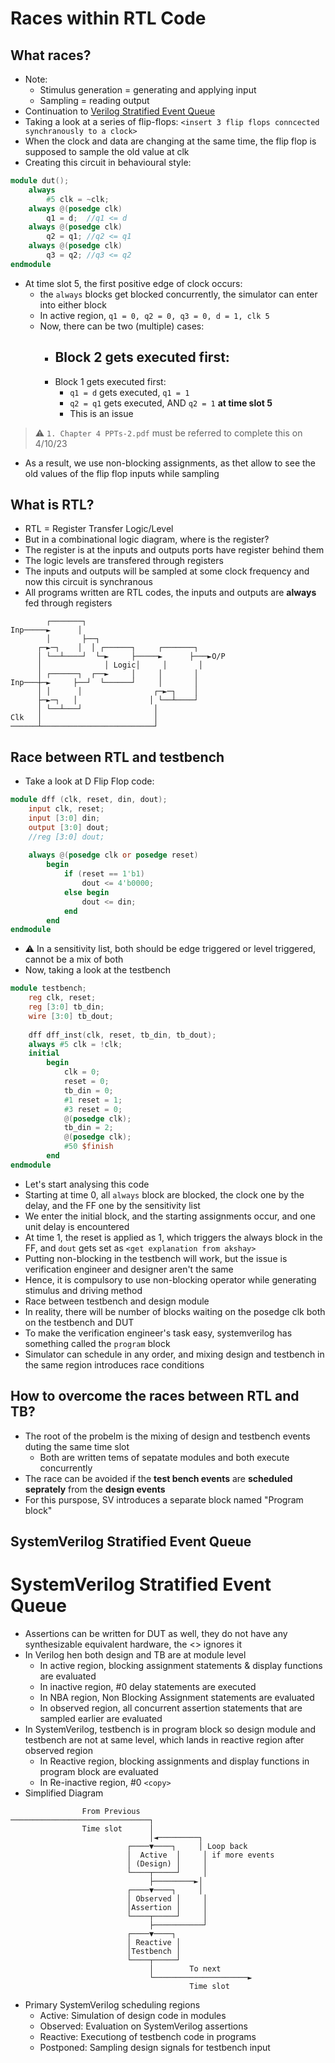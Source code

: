 # Races within RTL Code
## What races?
- Note:
	- Stimulus generation = generating and applying input
	- Sampling = reading output
- Continuation to [Verilog Stratified Event Queue]()
- Taking a look at a series of flip-flops:
`<insert 3 flip flops conncected synchranously to a clock>`
- When the clock and data are changing at the same time, the flip flop is supposed to sample the old value at clk
- Creating this circuit in behavioural style:
```verilog
module dut();
	always
		#5 clk = ~clk;
	always @(posedge clk)
		q1 = d;  //q1 <= d
	always @(posedge clk)
		q2 = q1; //q2 <= q1
	always @(posedge clk)
		q3 = q2; //q3 <= q2
endmodule
```
- At time slot 5, the first positive edge of clock occurs:
	- the `always` blocks get blocked concurrently, the simulator can enter into either block
	- In active region, `q1 = 0, q2 = 0, q3 = 0, d = 1, clk 5`
	- Now, there can be two (multiple) cases:
		- Block 2 gets executed first:
			- 
		- Block 1 gets executed first:
			- `q1 = d` gets executed, `q1 = 1`
			- `q2 = q1` gets executed, AND `q2 = 1` **at time slot 5**
			- This is an issue
> :warning: `1. Chapter 4 PPTs-2.pdf` must be referred to complete this on 4/10/23
- As a result, we use non-blocking assignments, as thet allow to see the old values of the flip flop inputs while sampling 

## What is RTL?
- RTL = Register Transfer Logic/Level
- But in a combinational logic diagram, where is the register?
- The register is at the inputs and outputs ports have register behind them
- The logic levels are transfered through registers
- The inputs and outputs will be sampled at some clock frequency and now this circuit is synchranous
- All programs written are RTL codes, the inputs and outputs are **always** fed through registers
```
        ┌───────┐
Inp─────►      │
        │       ├──┐
      ┌─►─┐    │  │ ┌──────┐     ┌───────┐
      │ └──┴────┘  └─►     ├─────►      ├───►O/P
      │              │ Logic│     │       │
      │ ┌──────┐  ┌──►     │     │       │
Inp───┼─►     ├──┘  └──────┘     │       │
      │ │      │                ┌─►─┐    │
      ├─►─┐   │                │ └──┴────┘
      │ └──┴───┘                │
Clk   │                         │
──────┴─────────────────────────┘
```

## Race between RTL and testbench
- Take a look at D Flip Flop code:
```verilog
module dff (clk, reset, din, dout);
	input clk, reset;
	input [3:0] din;
	output [3:0] dout;
	//reg [3:0] dout;
	
	always @(posedge clk or posedge reset)
		begin
			if (reset == 1'b1)
				dout <= 4'b0000;
			else begin
				dout <= din;
			end
		end
endmodule
```
- :warning: In a sensitivity list, both should be edge triggered or level triggered, cannot be a mix of both
- Now, taking a look at the testbench
```verilog
module testbench;
	reg clk, reset;
	reg [3:0] tb_din;
	wire [3:0] tb_dout;
	
	dff dff_inst(clk, reset, tb_din, tb_dout);
	always #5 clk = !clk;
	initial 
		begin
			clk = 0;
			reset = 0;
			tb_din = 0;
			#1 reset = 1;
			#3 reset = 0;
			@(posedge clk);
			tb_din = 2;
			@(posedge clk);
			#50 $finish
		end
endmodule
```
- Let's start analysing this code
- Starting at time 0, all `always` block are blocked, the clock one by the delay, and the FF one by the sensitivity list
- We enter the initial block, and the starting assignments occur, and one unit delay is encountered
- At time 1, the reset is applied as 1, which triggers the always block in the FF, and `dout` gets set as 
`<get explanation from akshay>`
- Putting non-blocking in the testbench will work, but the issue is verification engineer and designer aren't the same
- Hence, it is compulsory to use non-blocking operator while generating stimulus and driving method
- Race between testbench and design module
- In reality, there will be number of blocks waiting on the posedge clk both on the testbench and DUT
- To make the verification engineer's task easy, systemverilog has something called the `program` block
- Simulator can schedule in any order, and mixing design and testbench in the same region introduces race conditions

## How to overcome the races between RTL and TB?
- The root of the probelm is the mixing of design and testbench events duting the same time slot
	- Both are written tems of sepatate modules and both execute concurrently
- The race can be avoided if the **test bench events** are **scheduled seprately** from the **design events**
- For this purspose, SV introduces a separate block named "Program block"

## SystemVerilog Stratified Event Queue

# SystemVerilog Stratified Event Queue
- Assertions can be written for DUT as well, they do not have any synthesizable equivalent hardware, the <> ignores it
- In Verilog hen both design and TB are at module level
	- In active region, blocking assignment statements & display functions are evaluated
	- In inactive region, #0 delay statements are executed
	- In NBA region, Non Blocking Assignment statements are evaluated
	- In observed region, all concurrent assertion statements that are sampled earlier are evaluated
- In SystemVerilog, testbench is in program block so design module and testbench are not at same level, which lands in reactive region after observed region
	- In Reactive region, blocking assignments and display functions in program block are evaluated
	- In Re-inactive region, #0 `<copy>`
- Simplified Diagram
```
				From Previous
───────────────────────────────┐
				Time slot      │
							   │◄─────────┐
						  ┌────▼────┐     │ Loop back
						  │  Active  │     │ if more events
						  │ (Design) │     │
						  └────┬─────┘     │
							   ├─────────►│
						  ┌────▼────┐     │
						  │ Observed │     │
						  │Assertion │     │
						  └────┬─────┘     │
							   ├───────────┘
						  ┌────▼────┐
						  │ Reactive │
						  │Testbench │
						  └────┬─────┘
							   │        To next
							   └─────────────────────►
										Time slot
```
- Primary SystemVerilog scheduling regions
	- Active: Simulation of design code in modules
	- Observed: Evaluation on SystemVerilog assertions
	- Reactive: Executiong of testbench code in programs
	- Postponed: Sampling design signals for testbench input